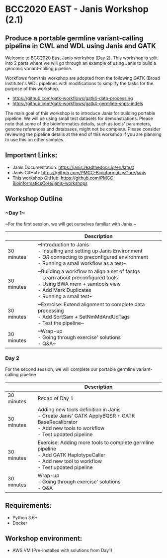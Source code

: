 # BCC2020 EAST - Janis Workshop (2.1)
## Produce a portable germline variant-calling pipeline in CWL and WDL using Janis and GATK

Welcome to BCC2020 East Janis workshop (Day 2). This workshop is split into 2 parts where we will go through an example of using Janis to build a genomic variant-calling pipeline. 

Workflows from this workshop are adopted from the following GATK (Broad Institute)'s WDL pipelines with modifications to simplify the tasks for the purpose of this workshop. 
- https://github.com/gatk-workflows/gatk4-data-processing
- https://github.com/gatk-workflows/gatk4-germline-snps-indels

The main goal of this workshop is to introduce Janis for building portable pipeline. We will be using small test datasets for demonstrations. Please note that some of the bioinformatics details, such as tools' parameters, genome references and databases, might not be complete. Please consider reviewing the pipeline details at the end of this workshop if you are planning to use this on other samples.  

## Important Links:

- Janis Documentation: https://janis.readthedocs.io/en/latest
- Janis GitHub: https://github.com/PMCC-BioinformaticsCore/janis
- This workshop GitHub: https://github.com/PMCC-BioinformaticsCore/janis-workshops

## Workshop Outline

### ~Day 1~

~For the first session, we will get ourselves familiar with Janis.~ 

|            	| Description                                                                                                                                                      	|
|------------	|------------------------------------------------------------------------------------------------------------------------------------------------------------------	|
| 30 minutes 	| ~Introduction to Janis<br>- Installing and setting up Janis Environment<br>- _OR_ connecting to preconfigured environment<br>- Running a small workflow as a test~ 	|
| 30 minutes 	| ~Building a workflow to align a set of fastqs<br>- Learn about preconfigured tools<br>- Using BWA mem + samtools view<br>- Add Mark Duplicates<br>- Running a small test~       	|
| 30 minutes 	| ~Exercise: Extend alignment to complete data processing<br>- Add SortSam + SetNmMdAndUqTags <br>- Test the pipeline~                                                            	|
| 30 minutes 	| ~Wrap-up <br> - Going through exercise' solutions <br>- Q&A~|



### Day 2

For the second session, we will complete our portable germline variant-calling pipeline

|            	| Description                                                                                                                                                      	|
|------------	|------------------------------------------------------------------------------------------------------------------------------------------------------------------	|
| 30 minutes 	| Recap of Day 1 |
| 30 minutes 	| Adding new tools definition in Janis <br> - Create Janis' GATK ApplyBQSR + GATK BaseRecalibrator <br> - Add new tools to workflow <br> - Test updated pipeline |
| 30 minutes 	| Exercise: Adding more tools to complete germline pipeline <br>- Add GATK HaplotypeCaller  <br> -  Add new tool to workflow <br> - Test updated pipeline 	|
| 30 minutes 	| Wrap-up <br> - Going through exercise' solutions <br>- Q&A|



## Requirements:

- Python 3.6+
- Docker

## Workshop environment:

- AWS VM (Pre-installed with solutions from Day1)